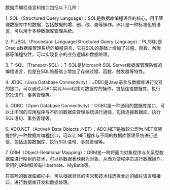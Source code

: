 数据库编程语言和接口包括以下几种：  
  
1. SQL（Structured Query Language）：SQL是数据库编程语言的核心，用于管理数据库中的数据，包括数据的增、删、改、查等操作。SQL是一种标准化的语言，可以用于多种数据库管理系统。  
  
2. PL/SQL（Procedural Language/Structured Query Language）：PL/SQL是Oracle数据库管理系统的编程语言，它在SQL的基础上增加了过程、函数、触发器等编程特性，可以实现复杂的业务逻辑和数据处理。  
  
3. T-SQL（Transact-SQL）：T-SQL是Microsoft SQL Server数据库管理系统的编程语言，也是在SQL的基础上增加了存储过程、函数、触发器等特性。  
  
4. JDBC（Java Database Connectivity）：JDBC是Java语言与数据库进行交互的接口，可以通过JDBC实现Java程序对数据库的操作，包括连接数据库、执行SQL语句、事务管理等。  
  
5. ODBC（Open Database Connectivity）：ODBC是一种通用的数据库接口，可以让不同的应用程序与不同的数据库管理系统进行通信，包括连接数据库、执行SQL语句、事务管理等。  
  
6. ADO.NET（ActiveX Data Objects .NET）：ADO.NET是微软公司为.NET框架提供的一种数据库编程接口，可以让.NET程序与不同的数据库管理系统进行通信，包括连接数据库、执行SQL语句、事务管理等。  
  
7. ORM（Object-Relational Mapping）：ORM是一种将面向对象程序与关系型数据库进行映射的技术，可以将数据表映射为对象，从而方便程序员进行数据操作。常用的ORM框架有Hibernate、MyBatis等。  
  
在实际的数据库编程中，可以根据具体的需求和技术栈选择合适的编程语言和接口，进行数据库开发和数据处理。